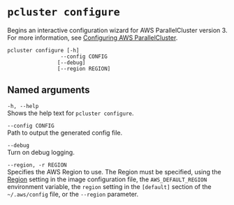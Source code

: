 # `pcluster configure`<a name="pcluster.configure-v3"></a>

Begins an interactive configuration wizard for AWS ParallelCluster version 3\. For more information, see [Configuring AWS ParallelCluster](install-v3-configuring.md)\.

```
pcluster configure [-h]
                 --config CONFIG
                [--debug]
                [--region REGION]
```

## Named arguments<a name="pcluster-v3.configure.namedargs"></a>

`-h, --help`  
Shows the help text for `pcluster configure`\.

`--config CONFIG`  
Path to output the generated config file\.

`--debug`  
Turn on debug logging\.

`--region, -r REGION`  
Specifies the AWS Region to use\. The Region must be specified, using the [Region](image-builder-configuration-file-v3.md#yaml-build-image-Region) setting in the image configuration file, the `AWS_DEFAULT_REGION` environment variable, the `region` setting in the `[default]` section of the `~/.aws/config` file, or the `--region` parameter\.